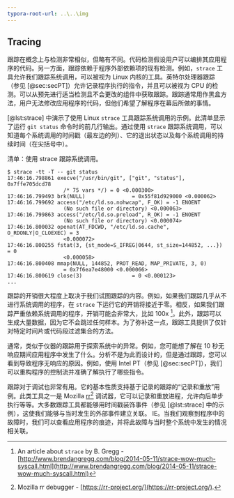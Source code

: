 ```yaml
---
typora-root-url: ..\..\img
---
```


## Tracing

跟踪在概念上与检测非常相似，但略有不同。代码检测假设用户可以编排其应用程序的代码。另一方面，跟踪依赖于程序外部依赖项的现有检测。例如，`strace` 工具允许我们跟踪系统调用，可以被视为 Linux 内核的工具。英特尔处理器跟踪（参见 [@sec:secPT]）允许记录程序执行的指令，并且可以被视为 CPU 的检测。可以从预先进行适当检测且不会更改的组件中获取跟踪。跟踪通常用作黑盒方法，用户无法修改应用程序的代码，但他们希望了解程序在幕后所做的事情。

[@lst:strace] 中演示了使用 Linux `strace` 工具跟踪系统调用的示例。此清单显示了运行 `git status` 命令时的前几行输出。通过使用 `strace` 跟踪系统调用，可以知道每个系统调用的时间戳（最左边的列）、它的退出状态以及每个系统调用的持续时间（在尖括号中）。

清单：使用 strace 跟踪系统调用。
		
~~~~ {#lst:strace .bash}
$ strace -tt -T -- git status
17:46:16.798861 execve("/usr/bin/git", ["git", "status"], 0x7ffe705dcd78 
                  /* 75 vars */) = 0 <0.000300>
17:46:16.799493 brk(NULL)               = 0x55f81d929000 <0.000062>
17:46:16.799692 access("/etc/ld.so.nohwcap", F_OK) = -1 ENOENT 
                  (No such file or directory) <0.000063>
17:46:16.799863 access("/etc/ld.so.preload", R_OK) = -1 ENOENT 
                  (No such file or directory) <0.000074>
17:46:16.800032 openat(AT_FDCWD, "/etc/ld.so.cache", O_RDONLY|O_CLOEXEC) = 3 
                  <0.000072>
17:46:16.800255 fstat(3, {st_mode=S_IFREG|0644, st_size=144852, ...}) = 0 
                  <0.000058>
17:46:16.800408 mmap(NULL, 144852, PROT_READ, MAP_PRIVATE, 3, 0) 
                  = 0x7f6ea7e48000 <0.000066>
17:46:16.800619 close(3)                = 0 <0.000123>
...
~~~~~~~~~~~~~~~~~~~~~~~~~~~~~~~~~~~~~~~~~~~~~~~~~

跟踪的开销很大程度上取决于我们试图跟踪的内容。例如，如果我们跟踪几乎从不进行系统调用的程序，在 `strace` 下运行它的开销将接近于零。相反，如果我们跟踪严重依赖系统调用的程序，开销可能会非常大，比如 100x [^1]。此外，跟踪可以生成大量数据，因为它不会跳过任何样本。为了弥补这一点，跟踪工具提供了仅针对特定时间片或代码段过滤集合的方法。

通常，类似于仪器的跟踪用于探索系统中的异常。例如，您可能想了解在 10 秒无响应期间应用程序中发生了什么。分析不是为此而设计的，但是通过跟踪，您可以看到导致程序无响应的原因。例如，使用 Intel PT（参见 [@sec:secPT]），我们可以重构程序的控制流并准确了解执行了哪些指令。

跟踪对于调试也非常有用。它的基本性质支持基于记录的跟踪的“记录和重放”用例。此类工具之一是 Mozilla [rr](https://rr-project.org/)[^2] 调试器，它可以记录和重放进程，允许向后单步执行等等。大多数跟踪工具都能够用时间戳装饰事件（参见 [@lst:strace] 中的示例），这使我们能够与当时发生的外部事件建立关联。 IE。当我们观察到程序中的故障时，我们可以查看应用程序的痕迹，并将此故障与当时整个系统中发生的情况相关联。

[^1]: An article about `strace` by B. Gregg - [http://www.brendangregg.com/blog/2014-05-11/strace-wow-much-syscall.html](http://www.brendangregg.com/blog/2014-05-11/strace-wow-much-syscall.html)

[^2]: Mozilla rr debugger - [https://rr-project.org/](https://rr-project.org/).